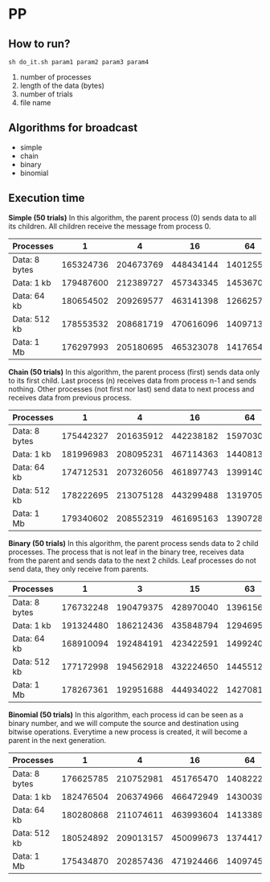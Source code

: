 # PP

## How to run?

```console
sh do_it.sh param1 param2 param3 param4
```

1. number of processes
2. length of the data (bytes)
3. number of trials
4. file name

## Algorithms for broadcast

* simple
* chain
* binary
* binomial

## Execution time

**Simple (50 trials)**
In this algorithm, the parent process (0) sends data to all its children. All children receive the message from process 0.

| Processes         | 1             | 4             | 16            | 64            | 256           |
| ----------------- | ------------- | ------------- | ------------- | ------------- | ------------- |
| Data: 8 bytes     | 165324736     | 204673769     | 448434144     | 140125524     | 141286892     |          
| Data: 1 kb        | 179487600     | 212389727     | 457343345     | 145367019     | 141573174     |
| Data: 64 kb       | 180654502     | 209269577     | 463141398     | 126625701     | 132715058     |
| Data: 512 kb      | 178553532     | 208681719     | 470616096     | 140971326     | 140706331     |
| Data: 1 Mb        | 176297993     | 205180695     | 465323078     | 141765439     | 142048781     |

**Chain (50 trials)**
In this algorithm, the parent process (first) sends data only to its first child. Last process (n) receives data from process n-1 and sends nothing. Other processes (not first nor last) send data to next process and receives data from previous process.

| Processes         | 1             | 4             | 16            | 64            | 256           |
| ----------------- | ------------- | ------------- | ------------- | ------------- | ------------- |
| Data: 8 bytes     | 175442327     | 201635912     | 442238182     | 159703039     | 136404840     |          
| Data: 1 kb        | 181996983     | 208095231     | 467114363     | 144081372     | 140303190     |
| Data: 64 kb       | 174712531     | 207326056     | 461897743     | 139914048     | 144834330     |
| Data: 512 kb      | 178222695     | 213075128     | 443299488     | 131970529     | 141280852     |
| Data: 1 Mb        | 179340602     | 208552319     | 461695163     | 139072808     | 141329465     |

**Binary (50 trials)**
In this algorithm, the parent process sends data to 2 child processes. The process that is not leaf in the binary tree, receives data from the parent and sends data to the next 2 childs. Leaf processes do not send data, they only receive from parents.

| Processes         | 1             | 3             | 15            | 63            | 255           |
| ----------------- | ------------- | ------------- | ------------- | ------------- | ------------- |
| Data: 8 bytes     | 176732248     | 190479375     | 428970040     | 139615688     | 136904086     |          
| Data: 1 kb        | 191324480     | 186212436     | 435848794     | 129469536     | 131567136     |
| Data: 64 kb       | 168910094     | 192484191     | 423422591     | 149924051     | 142399279     |
| Data: 512 kb      | 177172998     | 194562918     | 432224650     | 144551208     | 142964668     |
| Data: 1 Mb        | 178267361     | 192951688     | 444934022     | 142708104     | 156350535     |


**Binomial (50 trials)**
In this algorithm, each process id can be seen as a binary number, and we will compute the source and destination using bitwise operations. Everytime a new process is created, it will become a parent in the next generation. 

| Processes         | 1             | 4             | 16            | 64            | 256           |
| ----------------- | ------------- | ------------- | ------------- | ------------- | ------------- |
| Data: 8 bytes     | 176625785     | 210752981     | 451765470     | 140822245     | 143672003     |          
| Data: 1 kb        | 182476504     | 206374966     | 466472949     | 143003978     | 141564087     |
| Data: 64 kb       | 180280868     | 211074611     | 463993604     | 141338914     | 144224685     |
| Data: 512 kb      | 180524892     | 209013157     | 450099673     | 137441736     | 141685388     |
| Data: 1 Mb        | 175434870     | 202857436     | 471924466     | 140974574     | 141040401     |
